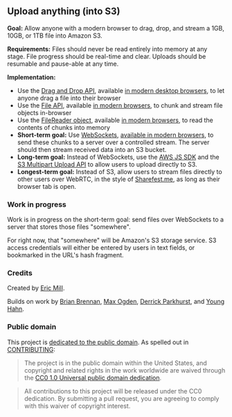 ## Upload anything (into S3)

**Goal:** Allow anyone with a modern browser to drag, drop, and stream a 1GB, 10GB, or 1TB file into Amazon S3.

**Requirements:** Files should never be read entirely into memory at any stage. File progress should be real-time and clear. Uploads should be resumable and pause-able at any time.

**Implementation:**

* Use the [Drag and Drop API](http://blog.teamtreehouse.com/implementing-native-drag-and-drop), available [in modern desktop browsers](http://caniuse.com/#feat=dragndrop), to let anyone drag a file into their browser
* Use the [File API](http://docs.webplatform.org/wiki/apis/file), available [in modern browsers](http://caniuse.com/#feat=fileapi), to chunk and stream file objects in-browser
* Use the [FileReader object](https://developer.mozilla.org/en-US/docs/Web/API/FileReader), available [in modern browsers](http://caniuse.com/#feat=filereader), to read the contents of chunks into memory
* **Short-term goal:** Use [WebSockets](http://docs.webplatform.org/wiki/apis/websocket), [available in modern browsers](http://caniuse.com/#feat=websockets), to send these chunks to a server over a controlled stream. The server should then stream received data into an S3 bucket.
* **Long-term goal:** Instead of WebSockets, use the [AWS JS SDK](http://aws.amazon.com/sdk-for-browser/) and the [S3 Multipart Upload API](http://docs.aws.amazon.com/AmazonS3/latest/dev/UsingRESTAPImpUpload.html) to allow users to upload directly to S3.
* **Longest-term goal:** Instead of S3, allow users to stream files directly to other users over WebRTC, in the style of [Sharefest.me](https://www.sharefest.me/), as long as their browser tab is open.

### Work in progress

Work is in progress on the short-term goal: send files over WebSockets to a server that stores those files "somewhere".

For right now, that "somewhere" will be Amazon's S3 storage service. S3 access credentials will either be entered by users in text fields, or bookmarked in the URL's hash fragment.

### Credits

Created by [Eric Mill](https://twitter.com/konklone).

Builds on work by [Brian Brennan](https://github.com/brianloveswords/fileliststream), [Max Ogden](https://github.com/maxogden/filereader-stream), [Derrick Parkhurst](https://github.com/thirtysixthspan/waterunderice), and [Young Hahn](https://github.com/mapbox/frameup).

### Public domain

This project is [dedicated to the public domain](LICENSE). As spelled out in [CONTRIBUTING](CONTRIBUTING.md):

> The project is in the public domain within the United States, and copyright and related rights in the work worldwide are waived through the [CC0 1.0 Universal public domain dedication](https://creativecommons.org/publicdomain/zero/1.0/).

> All contributions to this project will be released under the CC0 dedication. By submitting a pull request, you are agreeing to comply with this waiver of copyright interest.
